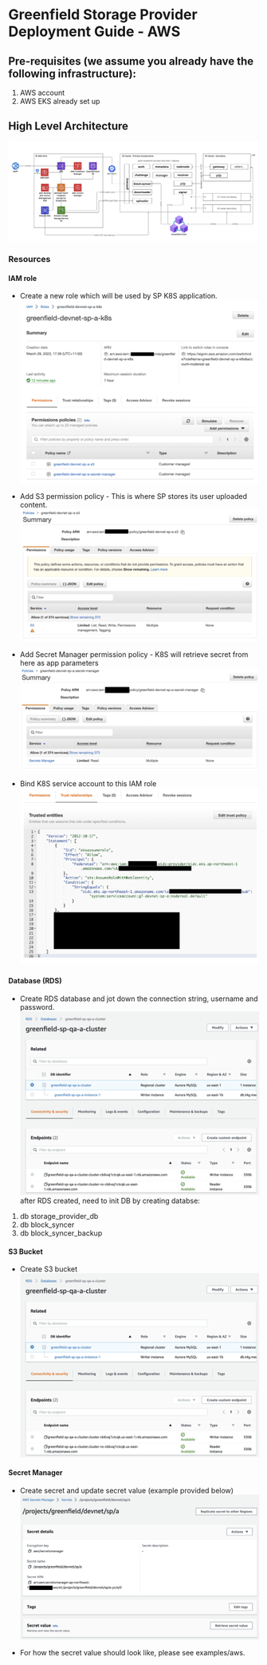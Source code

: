 Greenfield Storage Provider Deployment Guide - AWS
==================================================

## Pre-requisites (we assume you already have the following infrastructure):
1. AWS account
2. AWS EKS already set up


## High Level Architecture
![1](imgs/aws-infra-app-component.png "AWS Infra and SP Components")


### Resources
#### IAM role

* Create a new role which will be used by SP K8S application.
![1](imgs/iam-k8s-role.png "IAM Role")

* Add S3 permission policy - This is where SP stores its user uploaded content.
![2](imgs/iam-k8s-role-s3.png "IAM Role S3")

* Add Secret Manager permission policy - K8S will retrieve secret from here as app parameters
![3](imgs/iam-k8s-role-sm.png "IAM Role Secret Manager")

* Bind K8S service account to this IAM role
![4](imgs/iam-k8s-role-trust-relationship.png "IAM Role Trust Relationship")


#### Database (RDS)

* Create RDS database and jot down the connection string, username and password.
![5](imgs/rds.png)
after RDS created, need to init DB by creating databse:
1. db storage_provider_db
2. db block_syncer
3. db block_syncer_backup


#### S3 Bucket

* Create S3 bucket
![6](imgs/rds.png)


#### Secret Manager

* Create secret and update secret value (example provided below)
![7](imgs/secret-manager.png)

* For how the secret value should look like, please see examples/aws.

